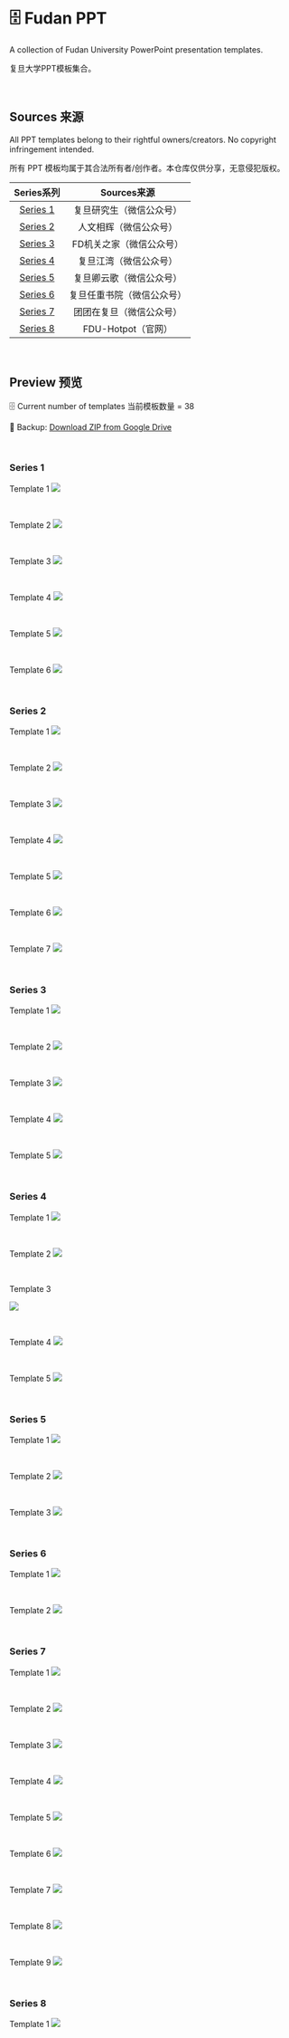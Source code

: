 # 🗄️ Fudan PPT
A collection of Fudan University PowerPoint presentation templates. 

复旦大学PPT模板集合。


<br>

## Sources 来源
All PPT templates belong to their rightful owners/creators. No copyright infringement intended. 

所有 PPT 模板均属于其合法所有者/创作者。本仓库仅供分享，无意侵犯版权。

| Series系列  | Sources来源  |
|:-:|:-:|
| [Series 1](./Series1/) | 复旦研究生（微信公众号）  |
| [Series 2](./Series2/) | 人文相辉（微信公众号）  |
| [Series 3](./Series3/) | FD机关之家（微信公众号） |
| [Series 4](./Series4/) | 复旦江湾（微信公众号）  |
| [Series 5](./Series5/) | 复旦卿云歌（微信公众号） |
| [Series 6](./Series6/) | 复旦任重书院（微信公众号）| 
| [Series 7](https://drive.google.com/drive/folders/1_d2SIXo_WkXGf84hdTx7J2ZktUX5-MkX?usp=drive_link) | 团团在复旦（微信公众号）| 
| [Series 8](https://fduhotpot.notion.site/PPT-3c28299c47cf4eb599aef98f4bd19c72) | FDU-Hotpot（官网） | 
<br>


## Preview 预览
🗄️ Current number of templates 当前模板数量 = 38

📂 Backup: [Download ZIP from Google Drive](https://drive.google.com/drive/folders/1_d2SIXo_WkXGf84hdTx7J2ZktUX5-MkX?usp=drive_link)

<br>


### Series 1 
Template 1
![](./previews/s1-1.JPG)

<br>

Template 2
![](./previews/s1-2.JPG)

<br>

Template 3 
![](./previews/s1-3.JPG)

<br>

Template 4
![](./previews/s1-4.JPG)


<br>

Template 5 
![](./previews/s1-5.JPG)

<br>

Template 6
![](./previews/s1-6.JPG)

<br>


### Series 2 
Template 1
![](./previews/s2-1.JPG)

<br>

Template 2
![](./previews/s2-2.JPG)

<br>

Template 3
![](./previews/s2-3.JPG)

<br>

Template 4
![](./previews/s2-4.JPG)

<br>

Template 5
![](./previews/s2-5.JPG)

<br>

Template 6 
![](./previews/s2-6.JPG)

<br>

Template 7
![](./previews/s2-7.JPG)

<br>

### Series 3
Template 1 
![](./previews/s3-1.JPG)

<br>

Template 2 
![](./previews/s3-2.JPG)

<br>

Template 3 
![](./previews/s3-3.JPG)

<br>

Template 4
![](./previews/s3-4.JPG)

<br>

Template 5
![](./previews/s3-5.JPG)

<br>


### Series 4 
Template 1 
![](./previews/s4-1.JPG)

<br>

Template 2 
![](./previews/s4-2.JPG)

<br>

Template 3

![](./previews/s4-3.JPG)

<br>


Template 4 
![](./previews/s4-4.JPG)

<br>

Template 5
![](./previews/s4-5.JPG)

<br>

### Series 5
Template 1
![](./previews/s5-1.JPG)

<br>

Template 2
![](./previews/s5-2.JPG)

<br>

Template 3
![](./previews/s5-3.JPG)

<br>

### Series 6
Template 1 
![](./previews/s6-1.JPG)

<br>

Template 2 
![](./previews/s6-2.JPG)

<br>

### Series 7 
Template 1 
![](./previews/s7-1.JPG)

<br>

Template 2 
![](./previews/s7-2.JPG)

<br>

Template 3
![](./previews/s7-3.JPG)

<br>


Template 4 
![](./previews/s7-4.JPG)

<br>

Template 5 
![](./previews/s7-5.JPG)

<br>

Template 6
![](./previews/s7-6.JPG)

<br>

Template 7
![](./previews/s7-7.JPG)

<br>

Template 8
![](./previews/s7-8.JPG)

<br>

Template 9
![](./previews/s7-9.JPG)

<br>

### Series 8
Template 1 
![](./previews/s8-1.JPG)

